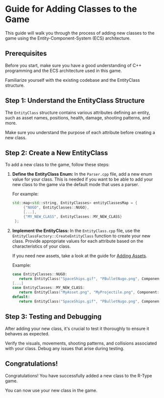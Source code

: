 # Guide for Adding Classes to the Game

This guide will walk you through the process of adding new classes to the game using the Entity-Component-System (ECS) architecture.

## Prerequisites
Before you start, make sure you have a good understanding of C++ programming and the ECS architecture used in this game.

Familiarize yourself with the existing codebase and the EntityClass structure.

## Step 1: Understand the EntityClass Structure
The `EntityClass` structure contains various attributes defining an entity, such as asset names, positions, health, damage, shooting patterns, and more.

Make sure you understand the purpose of each attribute before creating a new class.

## Step 2: Create a New EntityClass
To add a new class to the game, follow these steps:

1. **Define the EntityClass Enum:**
   In the `Parser.cpp` file, add a new enum value for your class.
   This is needed if you want to be able to add your new class to the game via the default mode that uses a parser.

   For example:
   ```cpp
   std::map<std::string, EntityClasses> entityClassesMap = {
        {"NUGO", EntityClasses::NUGO},
        [...],
        {"MY_NEW_CLASS", EntityClasses::MY_NEW_CLASS}
    };
   ```

2. **Implement the EntityClass:**
   In the `EntityClass.cpp` file, use the `EntityClassFactory::CreateEntityClass` function to create your new class. Provide appropriate values for each attribute based on the characteristics of your class.

   If you need new assets, take a look at the guide for [Adding Assets](GUIDE_Adding-assets.md).

   Example:
   ```cpp
   case EntityClasses::NUGO:
      return EntityClass("SpaceShips.gif", "PBulletNugo.png", Component::Position(102, 57), sf::IntRect(0, 2, 34, 16), 150, 15, 750, 1, ShootingPattern::LINEAR);
   [...]
   case EntityClasses::MY_NEW_CLASS:
      return EntityClass("MyAsset.png", "MyProjectile.png", Component::Position(50, 50), sf::IntRect(0, 0, 32, 32), 100, 20, 500, 3, ShootingPattern::LINEAR);
   default:
      return EntityClass("SpaceShips.gif", "PBulletNugo.png", Component::Position(102, 57), sf::IntRect(0, 2, 34, 16), 100, 5, 500, 5, ShootingPattern::LINEAR);
   ```


## Step 3: Testing and Debugging
After adding your new class, it's crucial to test it thoroughly to ensure it behaves as expected.

Verify the visuals, movements, shooting patterns, and collisions associated with your class. Debug any issues that arise during testing.

## Congratulations!

Congratulations! You have successfully added a new class to the R-Type game.

You can now use your new class in the game.